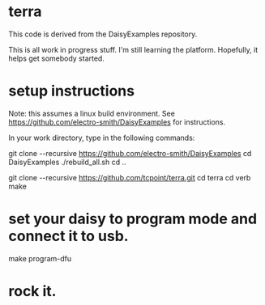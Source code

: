 # terra

This code is derived from the DaisyExamples repository.


This is all work in progress stuff.  I'm still learning the platform.
Hopefully, it helps get somebody started.

# setup instructions

Note: this assumes a linux build environment.
See https://github.com/electro-smith/DaisyExamples for instructions.


In your work directory, type in the following commands:

git clone --recursive https://github.com/electro-smith/DaisyExamples
cd DaisyExamples
./rebuild_all.sh
cd ..

git clone --recursive https://github.com/tcpoint/terra.git
cd terra
cd verb
make
# set your daisy to program mode and connect it to usb.
make program-dfu
# rock it.
